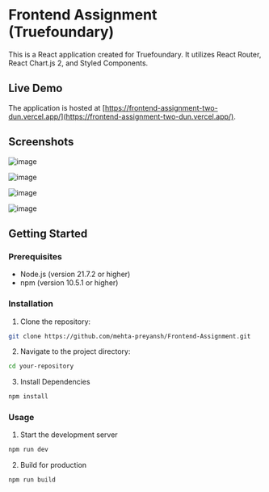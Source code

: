 # Frontend Assignment (Truefoundary)

This is a React application created for Truefoundary. It utilizes React Router, React Chart.js 2, and Styled Components.

## Live Demo

The application is hosted at [https://frontend-assignment-two-dun.vercel.app/](https://frontend-assignment-two-dun.vercel.app/).

## Screenshots

![image](https://github.com/mehta-preyansh/Frontend-Assignment/assets/93971029/da1c31c6-6810-449e-97bc-955d296d71ca)

![image](https://github.com/mehta-preyansh/Frontend-Assignment/assets/93971029/68906a5a-7c95-46ce-948d-01b8eed438d1)

![image](https://github.com/mehta-preyansh/Frontend-Assignment/assets/93971029/1ec1db99-4c96-4919-820d-ae7c332afd14)

![image](https://github.com/mehta-preyansh/Frontend-Assignment/assets/93971029/62b3d0fa-a7ff-499d-97e9-591185477913)

## Getting Started

### Prerequisites

- Node.js (version 21.7.2 or higher)
- npm (version 10.5.1 or higher)

### Installation

1. Clone the repository:

  ```sh
  git clone https://github.com/mehta-preyansh/Frontend-Assignment.git
  ```
2. Navigate to the project directory:

  ```sh
  cd your-repository
  ```
3. Install Dependencies

  ```sh
  npm install
  ```
### Usage

1. Start the development server

  ```sh
  npm run dev
  ```
2. Build for production

  ```sh
  npm run build
  ```




